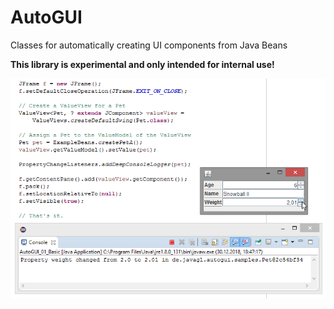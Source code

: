 # AutoGUI

Classes for automatically creating UI components from Java Beans

**This library is experimental and only intended for internal use!**

![AutoGUI01.png](/screenshots/AutoGUI01.png)
